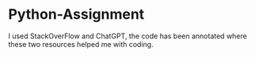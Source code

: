 # Python-Assignment
I used StackOverFlow and ChatGPT, the code has been annotated where these two resources helped me with coding.
